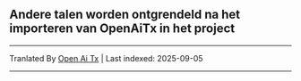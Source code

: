 ## Andere talen worden ontgrendeld na het importeren van OpenAiTx in het project

---

Tranlated By [Open Ai Tx](https://github.com/OpenAiTx/OpenAiTx) | Last indexed: 2025-09-05

---